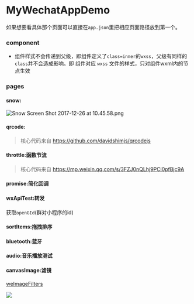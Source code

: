 # MyWechatAppDemo

如果想要看具体那个页面可以直接在`app.json`里把相应页面路径放到第一个。

### component

* 组件样式不会传递到父级，即组件定义了`class=inner`的`wxss`，父级有同样的`class`并不会造成影响。即 组件对应 `wxss` 文件的样式，只对组件wxml内的节点生效

### pages

#### snow:

![Snow Screen Shot 2017-12-26 at 10.45.58.png](http://upload-images.jianshu.io/upload_images/2158535-bb2d3cdcbaa723f9.png?imageMogr2/auto-orient/strip%7CimageView2/2/w/300)


#### qrcode:

> 核心代码来自 https://github.com/davidshimjs/qrcodejs


#### throttle:函数节流

> 核心代码来自 https://mp.weixin.qq.com/s/3FZJ0nQLhj9PCi0pfBjc9A

#### promise:简化回调


#### wxApiTest:转发

获取`openGId`(群对小程序的id)

#### sortItems:拖拽排序

#### bluetooth:蓝牙

#### audio:音乐播放测试

#### canvasImage:滤镜

[weImageFilters](https://github.com/tomfriwel/weImageFilters)

![](https://camo.githubusercontent.com/a6ff3b7e9df80a4126b6dcee4133631daaa686db/68747470733a2f2f75706c6f61642d696d616765732e6a69616e7368752e696f2f75706c6f61645f696d616765732f323135383533352d323035613766313061316634316264612e6a7065673f696d6167654d6f6772322f6175746f2d6f7269656e742f7374726970253743696d61676556696577322f322f772f333735)

